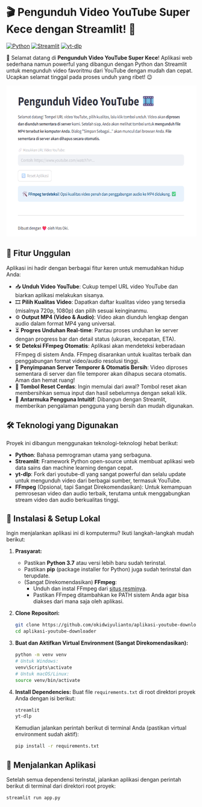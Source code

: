 # 🎬 Pengunduh Video YouTube Super Kece dengan Streamlit! 🚀

[![Python](https://img.shields.io/badge/Python-3.7%2B-blue?style=for-the-badge&logo=python)](https://www.python.org/)
[![Streamlit](https://img.shields.io/badge/Streamlit-Terbaru-ff69b4?style=for-the-badge&logo=streamlit)](https://streamlit.io)
[![yt-dlp](https://img.shields.io/badge/yt--dlp-Terbaru-brightgreen?style=for-the-badge)](https://github.com/yt-dlp/yt-dlp)

👋 Selamat datang di **Pengunduh Video YouTube Super Kece**! Aplikasi web sederhana namun powerful yang dibangun dengan Python dan Streamlit untuk mengunduh video favoritmu dari YouTube dengan mudah dan cepat. Ucapkan selamat tinggal pada proses unduh yang ribet! 😉

<p align="center">
  <em><img src="https://raw.githubusercontent.com/okidwiyulianto/aplikasi-youtube-downloader/refs/heads/main/assets/sc-aplikasi-youtube-downlader.png" width="600" height="400"/></em>
</p>

## 🌟 Fitur Unggulan

Aplikasi ini hadir dengan berbagai fitur keren untuk memudahkan hidup Anda:

* 📥 **Unduh Video YouTube**: Cukup tempel URL video YouTube dan biarkan aplikasi melakukan sisanya.
* 🎞️ **Pilih Kualitas Video**: Dapatkan daftar kualitas video yang tersedia (misalnya 720p, 1080p) dan pilih sesuai keinginanmu.
* ⚙️ **Output MP4 (Video & Audio)**: Video akan diunduh lengkap dengan audio dalam format MP4 yang universal.
* ⏳ **Progres Unduhan Real-time**: Pantau proses unduhan ke server dengan progress bar dan detail status (ukuran, kecepatan, ETA).
* 🛠️ **Deteksi FFmpeg Otomatis**: Aplikasi akan mendeteksi keberadaan FFmpeg di sistem Anda. FFmpeg disarankan untuk kualitas terbaik dan penggabungan format video/audio resolusi tinggi.
* 🧹 **Penyimpanan Server Temporer & Otomatis Bersih**: Video diproses sementara di server dan file temporer akan dihapus secara otomatis. Aman dan hemat ruang!
* 🔄 **Tombol Reset Cerdas**: Ingin memulai dari awal? Tombol reset akan membersihkan semua input dan hasil sebelumnya dengan sekali klik.
* 🎨 **Antarmuka Pengguna Intuitif**: Dibangun dengan Streamlit, memberikan pengalaman pengguna yang bersih dan mudah digunakan.

## 🛠️ Teknologi yang Digunakan

Proyek ini dibangun menggunakan teknologi-teknologi hebat berikut:

* **Python**: Bahasa pemrograman utama yang serbaguna.
* **Streamlit**: Framework Python open-source untuk membuat aplikasi web data sains dan machine learning dengan cepat.
* **yt-dlp**: Fork dari youtube-dl yang sangat powerful dan selalu update untuk mengunduh video dari berbagai sumber, termasuk YouTube.
* **FFmpeg** (Opsional, tapi Sangat Direkomendasikan): Untuk kemampuan pemrosesan video dan audio terbaik, terutama untuk menggabungkan stream video dan audio berkualitas tinggi.

## 🚀 Instalasi & Setup Lokal

Ingin menjalankan aplikasi ini di komputermu? Ikuti langkah-langkah mudah berikut:

1.  **Prasyarat:**
    * Pastikan **Python 3.7** atau versi lebih baru sudah terinstal.
    * Pastikan **pip** (package installer for Python) juga sudah terinstal dan terupdate.
    * (Sangat Direkomendasikan) **FFmpeg**:
        * Unduh dan instal FFmpeg dari [situs resminya](https://ffmpeg.org/download.html).
        * Pastikan FFmpeg ditambahkan ke PATH sistem Anda agar bisa diakses dari mana saja oleh aplikasi.

2.  **Clone Repositori:**
    ```bash
    git clone https://github.com/okidwiyulianto/aplikasi-youtube-downloader.git
    cd aplikasi-youtube-downloader
    ```

3.  **Buat dan Aktifkan Virtual Environment (Sangat Direkomendasikan):**
    ```bash
    python -m venv venv
    # Untuk Windows:
    venv\Scripts\activate
    # Untuk macOS/Linux:
    source venv/bin/activate
    ```

4.  **Install Dependencies:**
    Buat file `requirements.txt` di root direktori proyek Anda dengan isi berikut:
    ```txt
    streamlit
    yt-dlp
    ```
    Kemudian jalankan perintah berikut di terminal Anda (pastikan virtual environment sudah aktif):
    ```bash
    pip install -r requirements.txt
    ```

## 🏃 Menjalankan Aplikasi

Setelah semua dependensi terinstal, jalankan aplikasi dengan perintah berikut di terminal dari direktori root proyek:

```bash
streamlit run app.py
```
